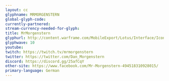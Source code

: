 ```yaml
---
layout: cc
glyphname: MRMORGENSTERN
global-glyph-code: 
currently-partnered: 
stream-currency-needed-for-glyph: 
title: MrMorgenstern
glyphurl: http://content.warframe.com/MobileExport/Lotus/Interface/Icons/Player/ContentCreators/MrMorgenstern.png
glyphwave: 10
youtube: 
twitch: https://twitch.tv/mrmorgenstern
twitter: https://twitter.com/Dan_Morgenstern
discord: https://discord.gg/25afCqY
other-site: https://www.facebook.com/Mr-Morgenstern-494518310928015/
primary-language: German
---
```


